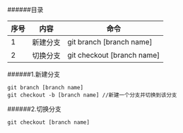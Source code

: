 ######目录

|序号|内容|命令|
|----|----|----|
|  1 |新建分支|git branch [branch name]|
|  2 |切换分支|git checkout [branch name]|

######1.新建分支

```
git branch [branch name]
git checkout -b [branch name] //新建一个分支并切换到该分支
```

######2.切换分支

```
git checkout [branch name]
```
